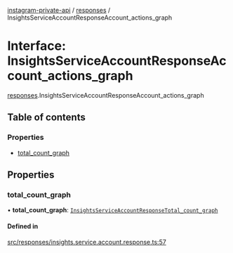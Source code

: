 [instagram-private-api](../../README.md) / [responses](../../modules/responses.md) / InsightsServiceAccountResponseAccount_actions_graph

# Interface: InsightsServiceAccountResponseAccount\_actions\_graph

[responses](../../modules/responses.md).InsightsServiceAccountResponseAccount_actions_graph

## Table of contents

### Properties

- [total\_count\_graph](InsightsServiceAccountResponseAccount_actions_graph.md#total_count_graph)

## Properties

### total\_count\_graph

• **total\_count\_graph**: [`InsightsServiceAccountResponseTotal_count_graph`](InsightsServiceAccountResponseTotal_count_graph.md)

#### Defined in

[src/responses/insights.service.account.response.ts:57](https://github.com/Nerixyz/instagram-private-api/blob/4971f34/src/responses/insights.service.account.response.ts#L57)
